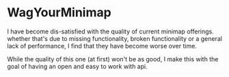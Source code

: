 # WagYourMinimap
I have become dis-satisfied with the quality of current minimap offerings. whether that's due to missing functionality, broken functionality or a general lack of performance, I find that they have become worse over time.

While the quality of this one (at first) won't be as good, I make this with the goal of having an open and easy to work with api.

